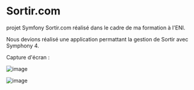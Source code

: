 # Sortir.com
projet Symfony Sortir.com réalisé dans le cadre de ma formation à l'ENI.

Nous devions réalisé une application permattant la gestion de Sortir avec Symphony 4.

Capture d'écran :

![image](https://user-images.githubusercontent.com/75479164/120597018-c9f48e80-c444-11eb-8be8-cd75c81543f7.png)

![image](https://user-images.githubusercontent.com/75479164/120597141-f3151f00-c444-11eb-8891-57b0bdf7e096.png)
